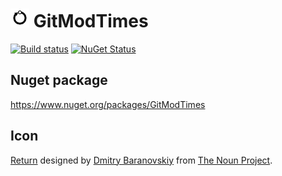 <!--
GENERATED FILE - DO NOT EDIT
This file was generated by [MarkdownSnippets](https://github.com/SimonCropp/MarkdownSnippets).
Source File: /readme.source.md
To change this file edit the source file and then run MarkdownSnippets.
-->

# <img src="/src/icon.png" height="30px"> GitModTimes

[![Build status](https://ci.appveyor.com/api/projects/status/1w4s7ybu04155rav/branch/master?svg=true)](https://ci.appveyor.com/project/SimonCropp/ConsoleService)
[![NuGet Status](https://img.shields.io/nuget/v/GitModTimes.svg)](https://www.nuget.org/packages/GitModTimes/)


## Nuget package

https://www.nuget.org/packages/GitModTimes


## Icon

[Return](https://thenounproject.com/search/?q=git&i=60037) designed by [Dmitry Baranovskiy](https://thenounproject.com/DmitryBaranovskiy/) from [The Noun Project](https://thenounproject.com/).
